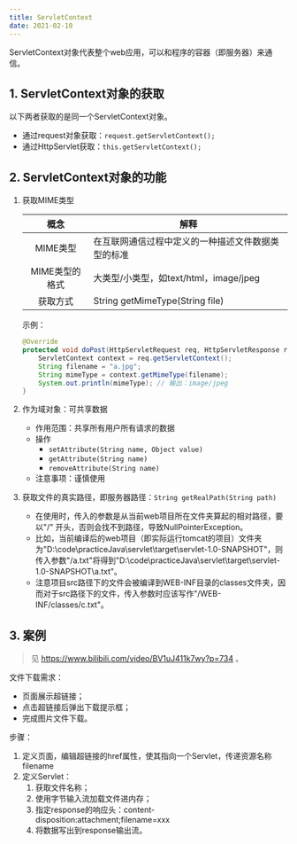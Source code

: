 ```yaml
---
title: ServletContext
date: 2021-02-10
---
```


ServletContext对象代表整个web应用，可以和程序的容器（即服务器）来通信。

## 1. ServletContext对象的获取

以下两者获取的是同一个ServletContext对象。

- 通过request对象获取：`request.getServletContext();`
- 通过HttpServlet获取：`this.getServletContext();`

## 2. ServletContext对象的功能

1. 获取MIME类型

    |      概念      | 解释                                               |
    | :------------: | -------------------------------------------------- |
    |    MIME类型    | 在互联网通信过程中定义的一种描述文件数据类型的标准 |
    | MIME类型的格式 | 大类型/小类型，如text/html，image/jpeg             |
    |    获取方式    | String  getMimeType(String file)                   |

    示例：

    ```java
    @Override
    protected void doPost(HttpServletRequest req, HttpServletResponse resp) throws ServletException, IOException {
        ServletContext context = req.getServletContext();
        String filename = "a.jpg";
        String mimeType = context.getMimeType(filename);
        System.out.println(mimeType); // 输出：image/jpeg
    }
    ```

2. 作为域对象：可共享数据

    - 作用范围：共享所有用户所有请求的数据
    - 操作
        - `setAttribute(String name, Object value)`
        - `getAttribute(String name)`
        - `removeAttribute(String name)`
    - 注意事项：谨慎使用

3. 获取文件的真实路径，即服务器路径：`String getRealPath(String path)`

    - 在使用时，传入的参数是从当前web项目所在文件夹算起的相对路径，要以"/" 开头，否则会找不到路径，导致NullPointerException。
    - 比如，当前编译后的web项目（即实际运行tomcat的项目）文件夹为"D:\code\practiceJava\servlet\target\servlet-1.0-SNAPSHOT\"，则传入参数"/a.txt"将得到"D:\code\practiceJava\servlet\target\servlet-1.0-SNAPSHOT\a.txt"。
    - 注意项目src路径下的文件会被编译到WEB-INF目录的classes文件夹，因而对于src路径下的文件，传入参数时应该写作"/WEB-INF/classes/c.txt"。

## 3. 案例

> 见 https://www.bilibili.com/video/BV1uJ411k7wy?p=734 。

文件下载需求：

- 页面展示超链接；
- 点击超链接后弹出下载提示框；
- 完成图片文件下载。

步骤：

1. 定义页面，编辑超链接的href属性，使其指向一个Servlet，传递资源名称filename
2. 定义Servlet：
    1. 获取文件名称；
    2. 使用字节输入流加载文件进内存；
    3. 指定response的响应头：content-disposition:attachment;filename=xxx
    4. 将数据写出到response输出流。



​    

​    

